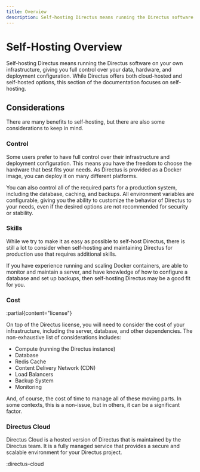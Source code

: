 ```yaml
---
title: Overview
description: Self-hosting Directus means running the Directus software on your own infrastructure.
---
```


# Self-Hosting Overview

Self-hosting Directus means running the Directus software on your own infrastructure, giving you full control over your data, hardware, and deployment configuration. While Directus offers both cloud-hosted and self-hosted options, this section of the documentation focuses on self-hosting.

## Considerations

There are many benefits to self-hosting, but there are also some considerations to keep in mind.

### Control

Some users prefer to have full control over their infrastructure and deployment configuration. This means you have the freedom to choose the hardware that best fits your needs. As Directus is provided as a Docker image, you can deploy it on many different platforms.

You can also control all of the required parts for a production system, including the database, caching, and backups. All environment variables are configurable, giving you the ability to customize the behavior of Directus to your needs, even if the desired options are not recommended for security or stability.

### Skills

While we try to make it as easy as possible to self-host Directus, there is still a lot to consider when self-hosting and maintaining Directus for production use that requires additional skills.

If you have experience running and scaling Docker containers, are able to monitor and maintain a server, and have knowledge of how to configure a database and set up backups, then self-hosting Directus may be a good fit for you.

### Cost

:partial{content="license"}

On top of the Directus license, you will need to consider the cost of your infrastructure, including the server, database, and other dependencies. The non-exhaustive list of considerations includes:

- Compute (running the Directus instance)
- Database
- Redis Cache
- Content Delivery Network (CDN)
- Load Balancers
- Backup System
- Monitoring

And, of course, the cost of time to manage all of these moving parts. In some contexts, this is a non-issue, but in others, it can be a significant factor. 

### Directus Cloud

Directus Cloud is a hosted version of Directus that is maintained by the Directus team. It is a fully managed service that provides a secure and scalable environment for your Directus project.

:directus-cloud